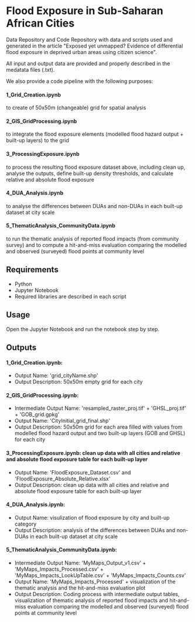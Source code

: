 # Flood Exposure in Sub-Saharan African Cities

Data Repository and Code Repository with data and scripts used and generated in the article "Exposed yet unmapped? Evidence of differential flood exposure in deprived urban areas using citizen science". 

All input and output data are provided and properly described in the medatata files (.txt). 

We also provide a code pipeline with the following purposes:

#### 1_Grid_Creation.ipynb 
to create of 50x50m (changeable) grid for spatial analysis

#### 2_GIS_GridProcessing.ipynb 
to integrate the flood exposure elements (modelled flood hazard output + built-up layers) to the grid

#### 3_ProcessingExposure.ipynb 
to process the resulting flood exposure dataset above, including clean up, analyse the outputs, define built-up density thresholds, and calculate relative and absolute flood exposure

#### 4_DUA_Analysis.ipynb
to analyse the differences between DUAs and non-DUAs in each built-up dataset at city scale 

#### 5_ThematicAnalysis_CommunityData.ipynb 
to run the thematic analysis of reported flood impacts (from community survey) and to compute a hit-and-miss evaluation comparing the modelled and observed (surveyed) flood points at community level
   
## Requirements
- Python
- Jupyter Notebook
- Required libraries are described in each script

## Usage
Open the Jupyter Notebook and run the notebook step by step.

## Outputs
#### 1_Grid_Creation.ipynb: 
- Output Name: 'grid_cityName.shp'
- Output Description: 50x50m empty grid for each city

#### 2_GIS_GridProcessing.ipynb: 

- Intermediate Output Name: 'resampled_raster_proj.tif' + 'GHSL_proj.tif' + 'GOB_grid.gpkg'
- Output Name: 'CityInitial_grid_final.shp'
- Output Description: 50x50m grid for each area filled with values from modelled flood hazard output and two built-up layers (GOB and GHSL) for each city

#### 3_ProcessingExposure.ipynb: clean up data with all cities and relative and absolute flood exposure table for each built-up layer
- Output Name: 'FloodExposure_Dataset.csv' and 'FloodExposure_Absolute_Relative.xlsx'
- Output Description: clean up data with all cities and relative and absolute flood exposure table for each built-up layer
  
#### 4_DUA_Analysis.ipynb:  
- Output Name: visulization of flood exposure by city and built-up category
- Output Description: analysis of the differences between DUAs and non-DUAs in each built-up dataset at city scale

#### 5_ThematicAnalysis_CommunityData.ipynb: 
- Intermediate Output Name: 'MyMaps_Output_v1.csv' + 'MyMaps_Impacts_Processed.csv' + 'MyMaps_Impacts_LookUpTable.csv' + 'MyMaps_Impacts_Counts.csv' 
- Output Name: 'MyMaps_Impacts_Processed' + visualization of the thematic analysis and the hit-and-miss evaluation plot
- Output Description: Coding process with intermediate output tables, visualization of thematic analysis of reported flood impacts and hit-and-miss evaluation comparing the modelled and observed (surveyed) flood points at community level
